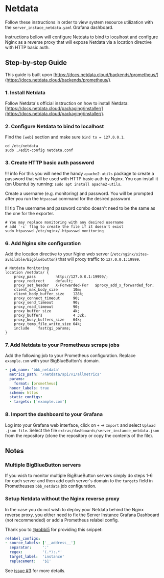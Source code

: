 # Netdata
Follow these instructions in order to view system resource utilization with the `server_instace_netdata.yaml` Grafana dashboard.

Instructions bellow will configure Netdata to bind to localhost and configure Nginx as a reverse proxy that will expose 
Netdata via a location directive with HTTP basic auth.

## Step-by-step Guide
This guide is built upon [https://docs.netdata.cloud/backends/prometheus/](https://docs.netdata.cloud/backends/prometheus/).

### 1. Install Netdata
Follow Netdata's official instruction on how to install Netdata: 
[https://docs.netdata.cloud/packaging/installer/](https://docs.netdata.cloud/packaging/installer/).

### 2. Configure Netdata to bind to localhost
Find the `[web]` section and make sure `bind to = 127.0.0.1`.

```shell
cd /etc/netdata
sudo ./edit-config netdata.conf
```


### 3. Create HTTP basic auth password

!!! info
    For this you will need the handy `apache2-utils` package to create a password that will be used with HTTP basic auth by Nginx.
    You can install it (on Ubuntu) by running: `sudo apt install apache2-utils`.

Create a username (e.g. monitoring) and password.
You will be prompted after you run the `htpasswd` command for the desired password.

!!! tip
    The username and password combo doesn't need to be the same as the one for the exporter.

```shell
# You may replace monitoring with any desired username
# add `-c` flag to create the file if it doesn't exist
sudo htpasswd /etc/nginx/.htpasswd monitoring
```

### 6. Add Nginx site configuration
Add the location directive to your Nginx web server (`/etc/nginx/sites-available/bigbluebutton`) that will proxy traffic to
`127.0.0.1:19999`.

```text
# Netdata Monitoring
location /netdata/ {
    proxy_pass         http://127.0.0.1:19999/;
    proxy_redirect     default;
    proxy_set_header   X-Forwarded-For   $proxy_add_x_forwarded_for;
    client_max_body_size       10m;
    client_body_buffer_size    128k;
    proxy_connect_timeout      90;
    proxy_send_timeout         90;
    proxy_read_timeout         90;
    proxy_buffer_size          4k;
    proxy_buffers              4 32k;
    proxy_busy_buffers_size    64k;
    proxy_temp_file_write_size 64k;
    include    fastcgi_params;
}
```

### 7. Add Netdata to your Prometheus scrape jobs
Add the following job to your Prometheus configuration.
Replace `example.com` with your BigBlueButton's domain.

```yaml
- job_name: 'bbb_netdata'
  metrics_path: '/netdata/api/v1/allmetrics'
  params:
    format: [prometheus]
  honor_labels: true
  scheme: https
  static_configs:
  - targets: ['example.com']
``` 

### 8. Import the dashboard to your Grafana
Log into your Grafana web interface, click on `+` -> `Import` and select `Upload .json file`.
Select the file `extras/dashboards/server_instance_netdata.json` from the repository (clone the repository or copy the 
contents of the file).


## Notes
### Multiple BigBlueButton servers
If you wish to monitor multiple BigBlueButton servers simply do steps 1-6 for each server and then add each server's 
domain to the `targets` field in Prometheuses `bbb_netdata` job configuration.

### Setup Netdata without the Nginx reverse proxy
In the case you do not wish to deploy your Netdata behind the Nginx reverse proxy, you either need to fix the 
Server Instance Grafana Dashboard (not recommended) or add a Prometheus relabel config.

Thank you to [@robbi5](https://github.com/robbi5) for providing this snippet:
```yaml
relabel_configs:
- source_labels: ['__address__']
  separator:     ':'
  regex:         '(.*):.*'
  target_label:  'instance'
  replacement:   '$1'
```

See [issue #3](https://github.com/greenstatic/bigbluebutton-exporter/issues/3) for more details.
